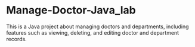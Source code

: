 # Manage-Doctor-Java_lab
This is a Java project about managing doctors and departments, including features such as viewing, deleting, and editing doctor and department records.
